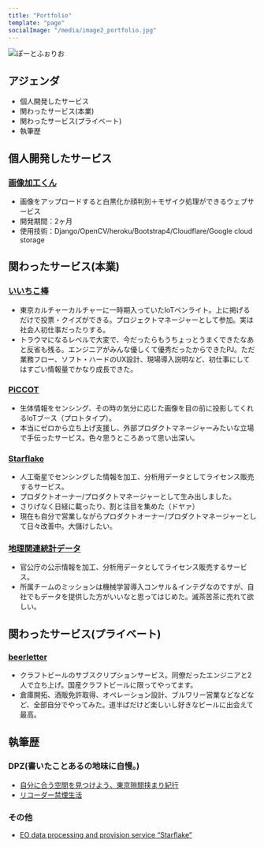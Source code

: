 ```yaml
---
title: "Portfolio"
template: "page"
socialImage: "/media/image2_portfolio.jpg"
---
```


![ぽーとふぉりお](/media/image2_portfolio.jpg)

## アジェンダ
- 個人開発したサービス
- 関わったサービス(本業)
- 関わったサービス(プライベート)
- 執筆歴

## 個人開発したサービス
### [画像加工くん](https://gazokako.dev/)
- 画像をアップロードすると白黒化か顔判別＋モザイク処理ができるウェブサービス
- 開発期間：2ヶ月
- 使用技術：Django/OpenCV/heroku/Bootstrap4/Cloudflare/Google cloud storage


## 関わったサービス(本業)
### [いいちこ棒](https://news.mynavi.jp/kikaku/20161227-a002/)
- 東京カルチャーカルチャーに一時期入っていたIoTペンライト。上に掲げるだけで投票・クイズができる。プロジェクトマネージャーとして参加。実は社会人初仕事だったりする。
- トラウマになるレベルで大変で、今だったらもうちょっとうまくできたなあと反省も残る。エンジニアがみんな優しくて優秀だったからできたPJ。ただ業務フロー、ソフト・ハードのUX設計、現場導入説明など、初仕事にしてはすごい情報量でかなり成長できた。

### [PiCCOT](https://fjct.fujitsu.com/press-release/20181105.html)
- 生体情報をセンシング、その時の気分に応じた画像を目の前に投影してくれるIoTブース（プロトタイプ）。
- 本当にゼロから立ち上げ支援し、外部プロダクトマネージャーみたいな立場で手伝ったサービス。色々思うところあって思い出深い。

### [Starflake](https://data.nifcloud.com/products/starflake/)
- 人工衛星でセンシングした情報を加工、分析用データとしてライセンス販売するサービス。
- プロダクトオーナー/プロダクトマネージャーとして生み出しました。
- さりげなく日経に載ったり、割と注目を集めた（ドヤァ）
- 現在も自分で営業しながらプロダクトオーナー/プロダクトマネージャーとして日々改善中。大儲けしたい。

### [地理関連統計データ](https://data.nifcloud.com/products/geography-statistics-data/)
- 官公庁の公示情報を加工、分析用データとしてライセンス販売するサービス。
- 所属チームのミッションは機械学習導入コンサル＆インテグなのですが、自社でもデータを提供した方がいいなと思ってはじめた。滅茶苦茶に売れて欲しい。

## 関わったサービス(プライベート)
### [beerletter](https://beerletter.penguin-ps.com/)
- クラフトビールのサブスクリプションサービス。同僚だったエンジニアと2人で立ち上げ。国産クラフトビールに限ってやってます。
- 倉庫開拓、酒販免許取得、オペレーション設計、ブルワリー営業などなどなど、全部自分でやってみた。道半ばだけど楽しいし好きなビールに出会えて最高。

## 執筆歴
### DPZ(書いたことあるの地味に自慢。)
- [自分に合う空間を見つけよう、東京隙間挟まり紀行](https://backnumber.dailyportalz.jp/2013/08/19/d/2.htm)
- [リコーダー禁煙生活](https://backnumber.dailyportalz.jp/2014/01/12/b/)

### その他
- [EO data processing and provision service “Starflake”](https://eomag.eu/eo-data-processing-and-provision-service-starflake/)